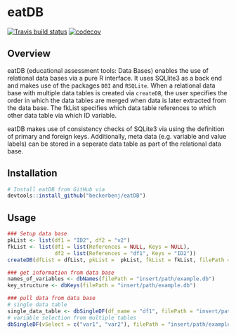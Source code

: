 # eatDB

<!-- badges: start -->
[![Travis build status](https://travis-ci.org/beckerbenj/eatDB.svg?branch=master)](https://travis-ci.org/beckerbenj/eatDB) [![codecov](https://codecov.io/github/beckerbenj/eatDB/branch/master/graphs/badge.svg)](https://codecov.io/github/beckerbenj/eatDB)
<!-- badges: end -->


## Overview

eatDB (educational assessment tools: Data Bases) enables the use of relational data bases via a pure R interface. It uses SQLlite3 as a back end and makes use of the packages `DBI` and `RSQLite`. When a relational data base with multiple data tables is created via `createDB`, the user specifies the order in which the data tables are merged when data is later extracted from the data base. The fkList specifies which data table references to which other data table via which ID variable.

eatDB makes use of consistency checks of SQLite3 via using the definition of primary and foreign keys. Additionally, meta data (e.g. variable and value labels) can be stored in a seperate data table as part of the relational data base.

## Installation

```R
# Install eatDB from GitHub via
devtools::install_github("beckerbenj/eatDB")
```

## Usage

```R
### Setup data base
pkList <- list(df1 = "ID2", df2 = "v2")
fkList <- list(df1 = list(References = NULL, Keys = NULL),
               df2 = list(References = "df1", Keys = "ID2"))
createDB(dfList = dfList, pkList =  pkList, fkList = fkList, filePath = "insert/path/example.db")

### get information from data base
names_of_variables <- dbNames(filePath = "insert/path/example.db")
key_structure <- dbKeys(filePath = "insert/path/example.db")

### pull data from data base
# single data table
single_data_table <- dbSingleDF(df_name = "df1", filePath = "insert/path/example.db")
# variable selection from multiple tables
dbSingleDF(vSelect = c("var1", "var2"), filePath = "insert/path/example.db")
```
